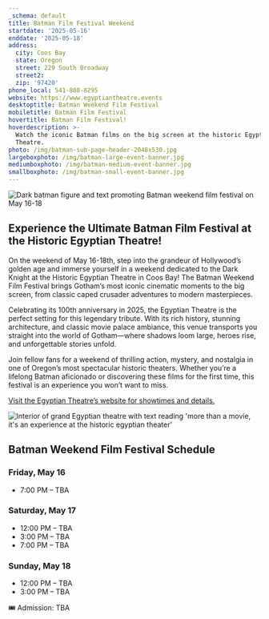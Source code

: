 ```yaml
---
_schema: default
title: Batman Film Festival Weekend
startdate: '2025-05-16'
enddate: '2025-05-18'
address:
  city: Coos Bay
  state: Oregon
  street: 229 South Broadway
  street2:
  zip: '97420'
phone_local: 541-808-8295
website: https://www.egyptiantheatre.events
desktoptitle: Batman Weekend Film Festival
mobiletitle: Batman Film Festival
hovertitle: Batman Film Festival!
hoverdescription: >-
  Watch the iconic Batman films on the big screen at the historic Egyptian
  Theatre.
photo: /img/batman-sub-page-header-2048x530.jpg
largeboxphoto: /img/batman-large-event-banner.jpg
mediumboxphoto: /img/batman-medium-event-banner.jpg
smallboxphoto: /img/batman-small-event-banner.jpg
---
```

![Dark batman figure and text promoting Batman weekend film festival on May 16-18](/img/batman-page-header.jpg)

## **Experience the Ultimate Batman Film Festival at the Historic Egyptian Theatre!**

On the weekend of May 16-18th, step into the grandeur of Hollywood’s golden age and immerse yourself in a weekend dedicated to the Dark Knight at the Historic Egyptian Theatre in Coos Bay! The Batman Weekend Film Festival brings Gotham’s most iconic cinematic moments to the big screen, from classic caped crusader adventures to modern masterpieces.

Celebrating its 100th anniversary in 2025, the Egyptian Theatre is the perfect setting for this legendary tribute. With its rich history, stunning architecture, and classic movie palace ambiance, this venue transports you straight into the world of Gotham—where shadows loom large, heroes rise, and unforgettable stories unfold.

Join fellow fans for a weekend of thrilling action, mystery, and nostalgia in one of Oregon’s most spectacular historic theaters. Whether you’re a lifelong Batman aficionado or discovering these films for the first time, this festival is an experience you won’t want to miss.

<a href="https://www.egyptiantheatre.events/" target="_blank" rel="noopener">Visit the Egyptian Theatre’s website for showtimes and details.</a>

![Interior of grand Egyptian theatre with text reading 'more than a movie, it's an experience at the historic egyptian theater'](/img/interior-panoramic-695x405.jpg)

## Batman Weekend Film Festival Schedule

### Friday, May 16

* 7:00 PM – TBA

### Saturday, May 17

* 12:00 PM – TBA
* 3:00 PM – TBA
* 7:00 PM – TBA

### Sunday, May 18

* 12:00 PM – TBA
* 3:00 PM – TBA

🎟 Admission: TBA